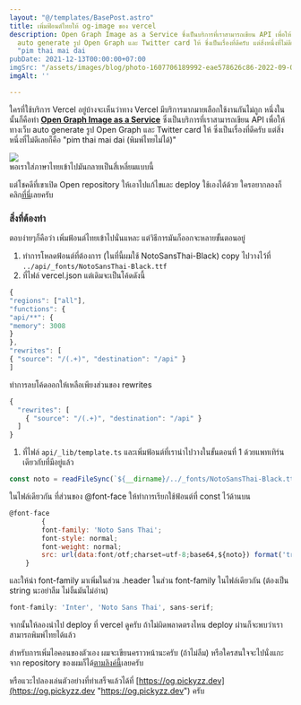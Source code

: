 ```yaml
---
layout: "@/templates/BasePost.astro"
title: เพิ่มฟ้อนต์ไทยให้ og-image ของ vercel
description: Open Graph Image as a Service ซึ่งเป็นบริการที่เราสามารถเขียน API เพื่อให้ทางเว็บ
  auto generate รูป Open Graph และ Twitter card ให้ ซึ่งเป็นเรื่องที่ดีครับ แต่สิ่งหนึ่งที่ไม่ดีเลยก็คือ
  "pim thai mai dai
pubDate: 2021-12-13T00:00:00+07:00
imgSrc: "/assets/images/blog/photo-1607706189992-eae578626c86-2022-09-09.jpeg"
imgAlt: ''

---
```

ใครที่ใช้บริการ Vercel อยู่บ้างจะเห็นว่าทาง Vercel มีบริการมากมายเลือกใช้งานกันไม่ถูก หนึ่งในนั้นก็คือทำ [**Open Graph Image as a Service**](https://og-image.vercel.app/) ซึ่งเป็นบริการที่เราสามารถเขียน API เพื่อให้ทางเว็บ auto generate รูป Open Graph และ Twitter card ให้ ซึ่งเป็นเรื่องที่ดีครับ แต่สิ่งหนึ่งที่ไม่ดีเลยก็คือ "pim thai mai dai (พิมพ์ไทยไม่ได้)"

![](/assets/images/blog/image-36-2022-09-09.png)  
พอเราใส่ภาษาไทยเข้าไปมันกลายเป็นสี่เหลี่ยมแบบนี้

แต่โชคดีที่เขาเปิด Open repository ให้เอาไปแก้ไขและ deploy ใช้เองได้ด้วย ใครอยากลองก็คลิก[ที่นี่](https://github.com/vercel/og-image)เลยครับ

### สิ่งที่ต้องทำ

ตอบง่ายๆก็คือว่า เพิ่มฟ้อนต์ไทยเข้าไปนั่นแหละ แต่วิธีการมันก็ออกจะหลายขั้นตอนอยู่

1. ทำการโหลดฟ้อนต์ที่ต้องการ (ในที่นี้ผมใช้ NotoSansThai-Black) copy ไปวางไว้ที่ `../api/_fonts/NotoSansThai-Black.ttf`
2. ที่ไฟล์ vercel.json แต่เดิมจะเป็นโค้ดดังนี้

```javascript
{
"regions": ["all"],
"functions": {
"api/**": {
"memory": 3008
}
},
"rewrites": [
{ "source": "/(.+)", "destination": "/api" }
]
```

ทำการลบโค้ดออกให้เหลือเพียงส่วนของ rewrites

```javascript
{
  "rewrites": [
    { "source": "/(.+)", "destination": "/api" }
  ]
}
```

1. ที่ไฟล์ `api/_lib/template.ts` และเพิ่มฟ้อนต์ที่เรานำไปวางในขั้นตอนที่ 1 ด้วยแพทเทิร์นเดียวกับที่มีอยู่แล้ว

```javascript
const noto = readFileSync(`${__dirname}/../_fonts/NotoSansThai-Black.ttf`).toString('base64');
```

ในไฟล์เดียวกัน ที่ส่วนของ @font-face ให้ทำการเรียกใช้ฟ้อนต์ที่ const ไว้ด้านบน

```javascript
@font-face 
		{
        font-family: 'Noto Sans Thai';
        font-style: normal;
        font-weight: normal;
        src: url(data:font/otf;charset=utf-8;base64,${noto}) format('truetype');
    }
```

และให้นำ font-family มาเพิ่มในส่วน .header ในส่วน font-family ในไฟล์เดียวกัน (ต้องเป็น string นะอย่าลืม ไม่งั้นมันไม่อ่าน)

```javascript
font-family: 'Inter', 'Noto Sans Thai', sans-serif;
```

จากนั้นให้ลองนำไป deploy ที่ vercel ดูครับ ถ้าไม่ผิดพลาดตรงไหน deploy ผ่านก็จะพบว่าเราสามารถพิมพ์ไทยได้แล้ว

สำหรับการเพิ่มไอคอนของตัวเอง ผมจะเขียนคราวหน้านะครับ (ถ้าไม่ลืม) หรือใครสนใจจะไปนั่งแกะจาก repository ของผมก็ได้[ตามลิงค์นี้](https://github.com/pickyzz/og-image)เลยครับ

หรือแวะไปลองเล่นตัวอย่างที่ทำเสร็จแล้วได้ที่ [https://og.pickyzz.dev](https://og.pickyzz.dev "https://og.pickyzz.dev") ครับ